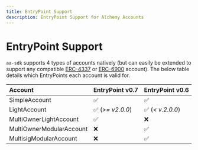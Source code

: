 ```yaml
---
title: EntryPoint Support
description: EntryPoint Support for Alchemy Accounts
---
```



# EntryPoint Support

`aa-sdk` supports 4 types of accounts natively (but can easily be extended to support any compatible [ERC-4337](https://eips.ethereum.org/EIPS/eip-4337) or [ERC-6900](https://eips.ethereum.org/EIPS/eip-6900) account). The below table details which EntryPoints each account is valid for.

| Account                  | EntryPoint v0.7  | EntryPoint v0.6  |
| :----------------------- | :--------------- | :--------------- |
| SimpleAccount            | ✅               | ✅               |
| LightAccount             | ✅ (_>= v2.0.0_) | ✅ (_< v.2.0.0_) |
| MultiOwnerLightAccount   | ✅               | ❌               |
| MultiOwnerModularAccount | ❌               | ✅               |
| MultisigModularAccount   | ❌               | ✅               |
